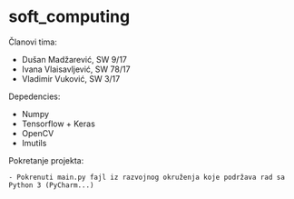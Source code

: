 # soft_computing

Članovi tima:
  - Dušan Madžarević, SW 9/17
  - Ivana Vlaisavljević, SW 78/17
  - Vladimir Vuković, SW 3/17

Depedencies:
  - Numpy
  - Tensorflow + Keras
  - OpenCV
  - Imutils
  
  Pokretanje projekta:
  
    - Pokrenuti main.py fajl iz razvojnog okruženja koje podržava rad sa Python 3 (PyCharm...)
